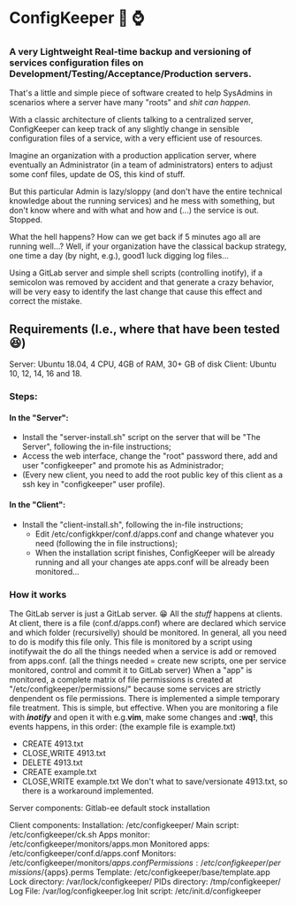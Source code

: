 # ConfigKeeper :floppy_disk: :watch:
### A very Lightweight Real-time backup and versioning of services configuration files on Development/Testing/Acceptance/Production servers.

That's a little and simple piece of software created to help SysAdmins in scenarios where a server have many "roots" and *shit can happen*.

With a classic architecture of clients talking to a centralized server, ConfigKeeper can keep track of any slightly change in sensible configuration files of a service, with a very efficient use of resources.

Imagine an organization with a production application server, where eventually an Administrator (in a team of administrators) enters to adjust some conf files, update de OS, this kind of stuff.

But this particular Admin is lazy/sloppy (and don't have the entire technical knowledge about the running services) and he mess with something, but don't know where and with what and how and (...) the service is out. Stopped.

What the hell happens? How can we get back if 5 minutes ago all are running well...? Well, if your organization have the classical backup strategy, one time a day (by night, e.g.), good1 luck digging log files...

Using a GitLab server and simple shell scripts (controlling inotify), if a semicolon was removed by accident and that generate a crazy behavior, will be very easy to identify the last change that cause this effect and correct the mistake.

## Requirements (I.e., where that have been tested :laughing:)
Server: Ubuntu 18.04, 4 CPU, 4GB of RAM, 30+ GB of disk
Client: Ubuntu 10, 12, 14, 16 and 18.

### Steps:
#### In the "Server":
*  Install the "server-install.sh" script on the server that will be "The Server", following the in-file instructions;  
  * Access the web interface, change the "root" password there, add and user "configkeeper" and promote his as Administrador;
  * (Every new client, you need to add the root public key of this client as a ssh key in "configkeeper" user profile).
#### In the "Client":
* Install the "client-install.sh", following the in-file instructions;
  * Edit /etc/configkkper/conf.d/apps.conf and change whatever you need (following the in file instructions);
  * When the installation script finishes, ConfigKeeper will be already running and all your changes ate apps.conf will be already been monitored...

### How it works
The GitLab server is just a GitLab server. :grin: All the *stuff* happens at clients. 
At client, there is a file (conf.d/apps.conf) where are declared which service and which folder (recursivelly) should be monitored. In general, all you need to do is modify this file only.
This file is monitored by a script using inotifywait the do all the things needed when a service is add or removed from apps.conf. (all the things needed = create new scripts, one per service monitored, control and commit it to GitLab server)
When a "app" is monitored, a complete matrix of file permissions is created at "/etc/configkeeper/permissions/" because some services are strictly denpendent os file permissions.
There is implemented a simple temporary file treatment. This is simple, but effective.
When you are monitoring a file with __*inotify*__ and open it with e.g.__vim__, make some changes and __:wq!__, this events happens, in this order: (the example file is example.txt)
* CREATE 4913.txt
* CLOSE,WRITE 4913.txt
* DELETE 4913.txt
* CREATE example.txt
* CLOSE,WRITE example.txt
We don't what to save/versionate 4913.txt, so there is a workaround implemented.

Server components:
Gitlab-ee default stock installation

Client components:
Installation:     /etc/configkeeper/
Main script:      /etc/configkeeper/ck.sh
Apps monitor:     /etc/configkeeper/monitors/apps.mon
Monitored apps:   /etc/configkeeper/conf.d/apps.conf
Monitors:         /etc/configkeeper/monitors/${apps}.conf
Permissions:      /etc/configkeeper/permissions/${apps}.perms
Template:         /etc/configkeeper/base/template.app
Lock directory:   /var/lock/configkeeper/
PIDs directory:   /tmp/configkeeper/
Log File:         /var/log/configkeeper.log
Init script:      /etc/init.d/configkeeper
